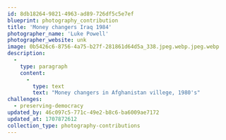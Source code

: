 ```yaml
---
id: 8db18264-9821-4963-ad89-726df5c5e7ef
blueprint: photography_contribution
title: 'Money changers Iraq 1984'
photographer_name: 'Luke Powell'
photographer_website: unk
image: 0b5426c6-8756-4a75-b27f-281861d64d5a_338.jpeg.webp.jpeg.webp
description:
  -
    type: paragraph
    content:
      -
        type: text
        text: "Money changers in Afghanistan villege, 1980's"
challenges:
  - preserving-democracy
updated_by: 46c097c5-771c-49e2-b8c6-ba6009ae7172
updated_at: 1707872612
collection_type: photography-contributions
---
```

